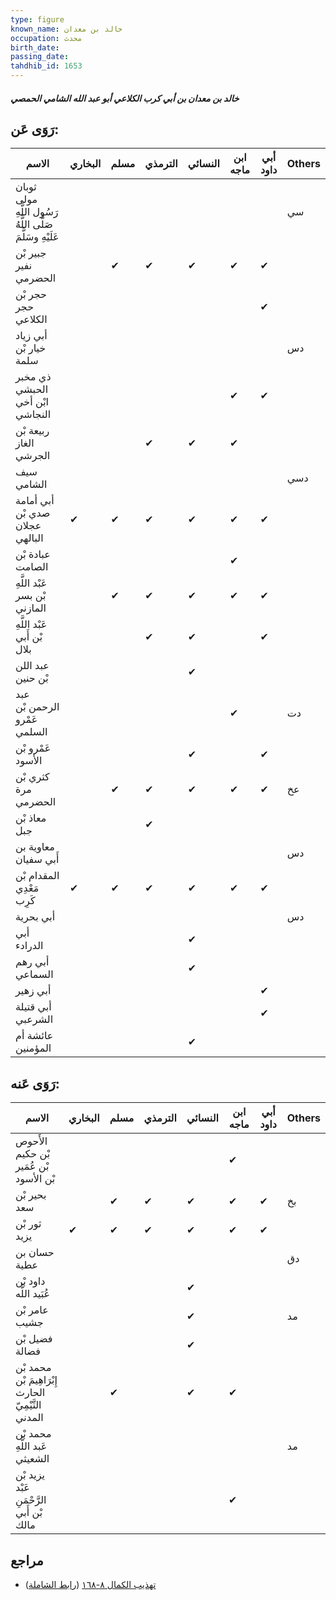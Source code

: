```yaml
---
type: figure
known_name: خالد بن معدان
occupation: محدث
birth_date:
passing_date:
tahdhib_id: 1653
---
```

##### خالد بن معدان بن أبي كرب الكلاعي أبو عبد الله الشامي الحمصي

## رَوَى عَن:
| الاسم                                                      | البخاري | مسلم | الترمذي | النسائي | ابن ماجه | أبي داود | Others |
| ---------------------------------------------------------- | ------- | ---- | ------- | ------- | -------- | -------- | ------ |
| ثوبان مولى رَسُول اللَّهِ صَلَّى اللَّهُ عَلَيْهِ وسَلَّمَ |         |      |         |         |          |          | سي     |
| جبير بْن نفير الحضرمي                                      |         | ✔    | ✔       | ✔       | ✔        | ✔        |        |
| حجر بْن حجر الكلاعي                                        |         |      |         |         |          | ✔        |        |
| أبي زياد خيار بْن سلمة                                     |         |      |         |         |          |          | دس     |
| ذي مخبر الحبشي ابْن أخي النجاشي                            |         |      |         |         | ✔        | ✔        |        |
| ربيعة بْن الغاز الجرشي                                     |         |      | ✔       | ✔       | ✔        |          |        |
| سيف الشامي                                                 |         |      |         |         |          |          | دسي    |
| أبي أمامة صدي بْن عجلان البالهي                            | ✔       | ✔    | ✔       | ✔       | ✔        | ✔        |        |
| عبادة بْن الصامت                                           |         |      |         |         | ✔        |          |        |
| عَبْد اللَّهِ بْن بسر المازني                              |         | ✔    | ✔       | ✔       | ✔        | ✔        |        |
| عَبْد اللَّهِ بْن أَبي بلال                                |         |      | ✔       | ✔       |          | ✔        |        |
| عبد اللن بْن حنين                                          |         |      |         | ✔       |          |          |        |
| عبد الرحمن بْن عَمْرو السلمي                               |         |      |         |         | ✔        |          | دت     |
| عَمْرو بْن الأسود                                          |         |      |         | ✔       |          | ✔        |        |
| كثري بْن مرة الحضرمي                                       |         | ✔    | ✔       | ✔       | ✔        | ✔        | عخ     |
| معاذ بْن جبل                                               |         |      | ✔       |         |          |          |        |
| معاوية بن أَبي سفيان                                       |         |      |         |         |          |          | دس     |
| المقدام بْن مَعْدِي كَرِب                                  | ✔       | ✔    | ✔       | ✔       | ✔        | ✔        |        |
| أبي بحرية                                                  |         |      |         |         |          |          | دس     |
| أبي الدرادء                                                |         |      |         | ✔       |          |          |        |
| أبي رهم السماعي                                            |         |      |         | ✔       |          |          |        |
| أبي زهير                                                   |         |      |         |         |          | ✔        |        |
| أبي قتيلة الشرعبي                                          |         |      |         |         |          | ✔        |        |
| عائشة أم المؤمنين                                          |         |      |         | ✔       |          |          |        |
## رَوَى عَنه:
| الاسم                                               | البخاري | مسلم | الترمذي | النسائي | ابن ماجه | أبي داود | Others |
| --------------------------------------------------- | ------- | ---- | ------- | ------- | -------- | -------- | ------ |
| الأَحوص بْن حكيم بْن عُمَير بْن الأسود              |         |      |         |         | ✔        |          |        |
| بحير بْن سعد                                        |         | ✔    | ✔       | ✔       | ✔        | ✔        | بخ     |
| ثور بْن يزيد                                        | ✔       | ✔    | ✔       | ✔       | ✔        | ✔        |        |
| حسان بن عطية                                        |         |      |         |         |          |          | دق     |
| داود بْن عُبَيد اللَّه                              |         |      |         | ✔       |          |          |        |
| عامر بْن جشيب                                       |         |      |         | ✔       |          |          | مد     |
| فضيل بْن فضالة                                      |         |      |         | ✔       |          |          |        |
| محمد بْن إِبْرَاهِيمَ بْن الحارث التَّيْمِيّ المدني |         | ✔    |         | ✔       | ✔        |          |        |
| محمد بْن عَبد اللَّهِ الشعيثي                       |         |      |         |         |          |          | مد     |
| يزيد بْن عَبْد الرَّحْمَنِ بْن أَبي مالك            |         |      |         |         | ✔        |          |        |
## مراجع
- [تهذيب الكمال ٨-١٦٨](obsidian://open?vault=Tahdhib-al-Kamal&file=Figures/١٦٥٣-خالد%20بن%20معدان%20بن%20أبي%20كرب%20الكلاعي%20أبو%20عبد%20الله%20الشامي%20الحمصي) ([رابط الشاملة](https://shamela.ws/book/3722/3879))